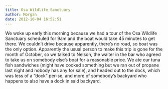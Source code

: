 ```yaml
---
title: Osa Wildlife Sanctuary
author: Morgan
date: 2012-10-04 16:52:51
---
```

We woke up early this morning because we had a tour of the Osa Wildlife Sanctuary scheduled for 9am and the boat would take 45 minutes to get there. We couldn’t drive because apparently, there’s no road, so boat was the only option. Apparently the usual person to make this trip is<!-- more --> gone for the month of October, so we talked to Nelson, the waiter in the bar who agreed to take us on somebody else’s boat for a reasonable price. We ate our tuna fish sandwiches (might have cooked something but we ran out of propane last night and nobody has any for sale), and headed out to the dock, which was less of a “dock” per-se, and more of somebody’s backyard who happens to also have a dock in said backyard.

